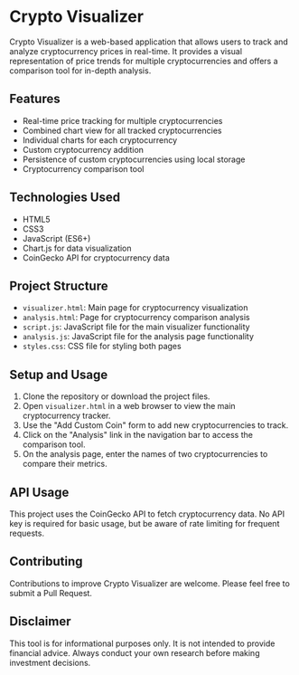 # Crypto Visualizer

Crypto Visualizer is a web-based application that allows users to track and analyze cryptocurrency prices in real-time. It provides a visual representation of price trends for multiple cryptocurrencies and offers a comparison tool for in-depth analysis.

## Features

- Real-time price tracking for multiple cryptocurrencies
- Combined chart view for all tracked cryptocurrencies
- Individual charts for each cryptocurrency
- Custom cryptocurrency addition
- Persistence of custom cryptocurrencies using local storage
- Cryptocurrency comparison tool

## Technologies Used

- HTML5
- CSS3
- JavaScript (ES6+)
- Chart.js for data visualization
- CoinGecko API for cryptocurrency data

## Project Structure

- `visualizer.html`: Main page for cryptocurrency visualization
- `analysis.html`: Page for cryptocurrency comparison analysis
- `script.js`: JavaScript file for the main visualizer functionality
- `analysis.js`: JavaScript file for the analysis page functionality
- `styles.css`: CSS file for styling both pages

## Setup and Usage

1. Clone the repository or download the project files.
2. Open `visualizer.html` in a web browser to view the main cryptocurrency tracker.
3. Use the "Add Custom Coin" form to add new cryptocurrencies to track.
4. Click on the "Analysis" link in the navigation bar to access the comparison tool.
5. On the analysis page, enter the names of two cryptocurrencies to compare their metrics.

## API Usage

This project uses the CoinGecko API to fetch cryptocurrency data. No API key is required for basic usage, but be aware of rate limiting for frequent requests.

## Contributing

Contributions to improve Crypto Visualizer are welcome. Please feel free to submit a Pull Request.

## Disclaimer

This tool is for informational purposes only. It is not intended to provide financial advice. Always conduct your own research before making investment decisions.
